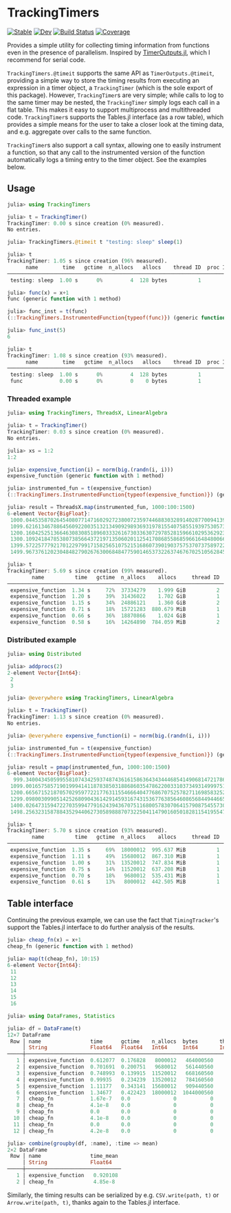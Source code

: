 # TrackingTimers

[![Stable](https://img.shields.io/badge/docs-stable-blue.svg)](https://ericphanson.github.io/TrackingTimers.jl/stable)
[![Dev](https://img.shields.io/badge/docs-dev-blue.svg)](https://ericphanson.github.io/TrackingTimers.jl/dev)
[![Build Status](https://github.com/ericphanson/TrackingTimers.jl/actions/workflows/CI.yml/badge.svg?branch=main)](https://github.com/ericphanson/TrackingTimers.jl/actions/workflows/CI.yml)
[![Coverage](https://codecov.io/gh/ericphanson/TrackingTimers.jl/branch/main/graph/badge.svg)](https://codecov.io/gh/ericphanson/TrackingTimers.jl)

Provides a simple utility for collecting timing information from functions even in the presence of parallelism.
Inspired by [TimerOutputs.jl](https://github.com/KristofferC/TimerOutputs.jl), which I recommend for serial code.

`TrackingTimers.@timeit` supports the same API as `TimerOutputs.@timeit`, providing a simple way to store the timing results from executing an expression in a timer object, a `TrackingTimer` (which is the sole export of this package). However, `TrackingTimer`s are very simple; while calls to log to the same timer may be nested, the `TrackingTimer` simply logs each call in a flat table. This makes it easy to support multiprocess and multithreaded code. `TrackingTimer`s supports the Tables.jl interface (as a row table), which provides a simple means for the user to take a closer look at the timing data, and e.g. aggregate over calls to the same function.

`TrackingTimer`s also support a call syntax, allowing one to easily instrument a function, so that any call to the instrumented version of the function automatically logs a timing entry to the timer object. See the examples below.

## Usage

```julia
julia> using TrackingTimers

julia> t = TrackingTimer()
TrackingTimer: 0.00 s since creation (0% measured).
No entries.

julia> TrackingTimers.@timeit t "testing: sleep" sleep(1)

julia> t
TrackingTimer: 1.05 s since creation (96% measured).
      name        time   gctime  n_allocs   allocs    thread ID  proc ID 
─────────────────────────────────────────────────────────────────────────
 testing: sleep  1.00 s      0%         4  128 bytes          1        1

julia> func(x) = x+1
func (generic function with 1 method)

julia> func_inst = t(func)
(::TrackingTimers.InstrumentedFunction{typeof(func)}) (generic function with 1 method)

julia> func_inst(5)
6

julia> t
TrackingTimer: 1.08 s since creation (93% measured).
      name        time   gctime  n_allocs   allocs    thread ID  proc ID 
─────────────────────────────────────────────────────────────────────────
 testing: sleep  1.00 s      0%         4  128 bytes          1        1
 func            0.00 s      0%         0    0 bytes          1        1
```

### Threaded example

```julia
julia> using TrackingTimers, ThreadsX, LinearAlgebra

julia> t = TrackingTimer()
TrackingTimer: 0.03 s since creation (0% measured).
No entries.

julia> xs = 1:2
1:2

julia> expensive_function(i) = norm(big.(randn(i, i)))
expensive_function (generic function with 1 method)

julia> instrumented_fun = t(expensive_function)
(::TrackingTimers.InstrumentedFunction{typeof(expensive_function)}) (generic function with 1 method)

julia> result = ThreadsX.map(instrumented_fun, 1000:100:1500)
6-element Vector{BigFloat}:
 1000.044535870264540807714716029272380072359744688303289140287700941397780730317
 1099.621613467886456092200351321349092989369319781554075855193975305734925337306
 1200.160425251366463083085189603332616730336307297852815966102953629237891121993
 1300.109241847853807385664372197135060201125417086855868596616484800661239594506
 1399.572257779217012297991715825651075215168607390190375753707375897223959998925
 1499.967376120230484827902676300684847759014653732263746767025105628459031638143

julia> t
TrackingTimer: 5.69 s since creation (99% measured).
        name          time   gctime  n_allocs    allocs     thread ID  proc ID 
───────────────────────────────────────────────────────────────────────────────
 expensive_function  1.34 s     72%  37334279    1.999 GiB          2        1
 expensive_function  1.20 s     39%  31436022    1.702 GiB          1        1
 expensive_function  1.15 s     34%  24886121    1.360 GiB          2        1
 expensive_function  0.71 s     18%  15721283  880.679 MiB          1        1
 expensive_function  0.66 s     36%  18870866    1.024 GiB          1        1
 expensive_function  0.58 s     16%  14264890  784.059 MiB          2        1
```

### Distributed example

```julia
julia> using Distributed

julia> addprocs(2)
2-element Vector{Int64}:
 2
 3

julia> @everywhere using TrackingTimers, LinearAlgebra

julia> t = TrackingTimer()
TrackingTimer: 1.13 s since creation (0% measured).
No entries.

julia> @everywhere expensive_function(i) = norm(big.(randn(i, i)))

julia> instrumented_fun = t(expensive_function)
(::TrackingTimers.InstrumentedFunction{typeof(expensive_function)}) (generic function with 1 method)

julia> result = pmap(instrumented_fun, 1000:100:1500)
6-element Vector{BigFloat}:
  999.3400434505995581074342593748743616158636434344468541490681472178697961023743
 1099.00165758571901999414118783850318868603547862200331037349314999751473860877
 1200.665671521870570295977221776311554666404776867075257827116985832523690068542
 1299.098003099051425268090436142914593167431536776385646086568449446658084891494
 1400.026473159472270359947791624394367075116800578307064157908754557301584756459
 1498.256323158788435294406273058988870732250411479016050182811541955477979434318

julia> t
TrackingTimer: 5.70 s since creation (93% measured).
        name          time   gctime  n_allocs    allocs     thread ID  proc ID 
───────────────────────────────────────────────────────────────────────────────
 expensive_function  1.35 s     69%  18000012  995.637 MiB          1        2
 expensive_function  1.11 s     49%  15680012  867.310 MiB          1        3
 expensive_function  1.00 s     31%  13520012  747.834 MiB          1        2
 expensive_function  0.75 s     14%  11520012  637.208 MiB          1        3
 expensive_function  0.70 s     18%   9680012  535.431 MiB          1        3
 expensive_function  0.61 s     13%   8000012  442.505 MiB          1        2
```

## Table interface

Continuing the previous example, we can use the fact that `TimingTracker`'s support
the Tables.jl interface to do further analysis of the results.

```julia
julia> cheap_fn(x) = x+1
cheap_fn (generic function with 1 method)

julia> map(t(cheap_fn), 10:15)
6-element Vector{Int64}:
 11
 12
 13
 14
 15
 16

julia> using DataFrames, Statistics

julia> df = DataFrame(t)
12×7 DataFrame
 Row │ name                time      gctime    n_allocs  bytes       thread_id  pid   
     │ String              Float64   Float64   Int64     Int64       Int64      Int64 
─────┼────────────────────────────────────────────────────────────────────────────────
   1 │ expensive_function  0.612077  0.176828   8000012   464000560          1      2
   2 │ expensive_function  0.701691  0.200751   9680012   561440560          1      3
   3 │ expensive_function  0.748993  0.139915  11520012   668160560          1      3
   4 │ expensive_function  0.99935   0.234239  13520012   784160560          1      2
   5 │ expensive_function  1.11177   0.343141  15680012   909440560          1      3
   6 │ expensive_function  1.34677   0.422423  18000012  1044000560          1      2
   7 │ cheap_fn            1.67e-7   0.0              0           0          1      1
   8 │ cheap_fn            4.1e-8    0.0              0           0          1      1
   9 │ cheap_fn            0.0       0.0              0           0          1      1
  10 │ cheap_fn            4.1e-8    0.0              0           0          1      1
  11 │ cheap_fn            0.0       0.0              0           0          1      1
  12 │ cheap_fn            4.2e-8    0.0              0           0          1      1

julia> combine(groupby(df, :name), :time => mean)
2×2 DataFrame
 Row │ name                time_mean 
     │ String              Float64   
─────┼───────────────────────────────
   1 │ expensive_function   0.920108
   2 │ cheap_fn             4.85e-8
```


Similarly, the timing results can be serialized by e.g. `CSV.write(path, t)` or `Arrow.write(path, t)`, thanks again to the Tables.jl interface.
